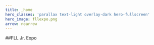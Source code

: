 ```yaml
---
title: _home
hero_classes: 'parallax text-light overlay-dark hero-fullscreen'
hero_image: fllexpo.png
arrow: noarrow
---
```


##FLL Jr. Expo